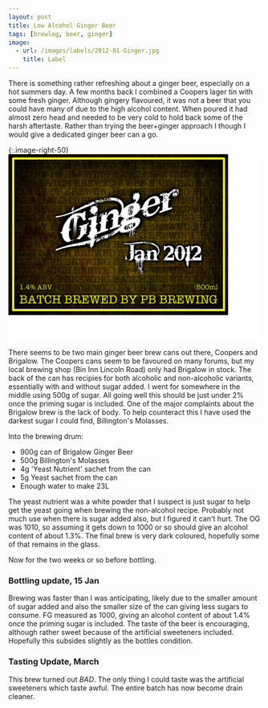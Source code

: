 ```yaml
---
layout: post
title: Low Alcohol Ginger Beer
tags: [brewlog, beer, ginger]
image: 
  - url: /images/labels/2012-01-Ginger.jpg
    title: Label
---
```


There is something rather refreshing about a ginger beer, especially on a hot summers day.  A few months back I combined a Coopers lager tin with some fresh ginger.  Although gingery flavoured, it was not a beer that you could have many of due to the high alcohol content.  When poured it had almost zero head and needed to be very cold to hold back some of the harsh aftertaste.  Rather than trying the beer+ginger approach I though I would give a dedicated ginger beer can a go.

{:.image-right-50}
![Label](/images/labels/2012-01-Ginger.jpg)

There seems to be two main ginger beer brew cans out there, Coopers and Brigalow.  The Coopers cans seem to be favoured on many forums, but my local brewing shop (Bin Inn Lincoln Road) only had Brigalow in stock.  The back of the can has recipies for both alcoholic and non-alcoholic variants, essentially with and without sugar added.  I went for somewhere in the middle using 500g of sugar.  All going well this should be just under 2% once the priming sugar is included.  One of the major complaints about the Brigalow brew is the lack of body.  To help counteract this I have used the darkest sugar I could find, Billington's Molasses.

Into the brewing drum:
- 900g can of Brigalow Ginger Beer
- 500g Billington's Molasses
- 4g 'Yeast Nutrient' sachet from the can
- 5g Yeast sachet from the can
- Enough water to make 23L

The yeast nutrient was a white powder that I suspect is just sugar to help get the yeast going when brewing the non-alcohol recipe.  Probably not much use when there is sugar added also, but I figured it can't hurt.  The OG was 1010, so assuming it gets down to 1000 or so should give an alcohol content of about 1.3%.  The final brew is very dark coloured, hopefully some of that remains in the glass.

Now for the two weeks or so before bottling.

### Bottling update, 15 Jan

Brewing was faster than I was anticipating, likely due to the smaller amount of sugar added and also the smaller size of the can giving less sugars to consume.  FG measured as 1000, giving an alcohol content of about 1.4% once the priming sugar is included.  The taste of the beer is encouraging, although rather sweet because of the artificial sweeteners included.  Hopefully this subsides slightly as the bottles condition.

### Tasting Update, March

This brew turned out *BAD*.  The only thing I could taste was the artificial sweeteners which taste awful.  The entire batch has now become drain cleaner.
